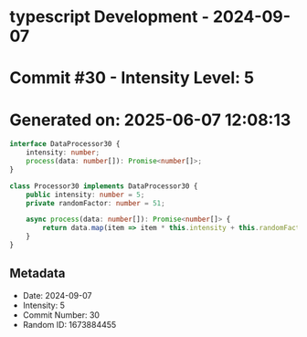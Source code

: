 ﻿# typescript Development - 2024-09-07
# Commit #30 - Intensity Level: 5
# Generated on: 2025-06-07 12:08:13
```typescript
interface DataProcessor30 {
    intensity: number;
    process(data: number[]): Promise<number[]>;
}

class Processor30 implements DataProcessor30 {
    public intensity: number = 5;
    private randomFactor: number = 51;

    async process(data: number[]): Promise<number[]> {
        return data.map(item => item * this.intensity + this.randomFactor);
    }
}
```
## Metadata
- Date: 2024-09-07
- Intensity: 5
- Commit Number: 30
- Random ID: 1673884455
